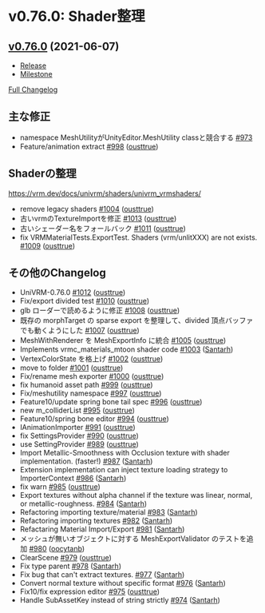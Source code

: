 # v0.76.0: Shader整理

## [v0.76.0](https://github.com/matonnet/UniVRM/tree/v0.76.0) (2021-06-07)

* [Release](https://github.com/matonnet/UniVRM/releases/tag/v0.76.0)
* [Milestone](https://github.com/matonnet/UniVRM/milestone/38?closed=1)

[Full Changelog](https://github.com/matonnet/UniVRM/compare/v0.75.0...v0.76.0)

## 主な修正

- namespace MeshUtilityがUnityEditor.MeshUtility classと競合する [\#973](https://github.com/matonnet/UniVRM/issues/973)
- Feature/animation extract [\#998](https://github.com/matonnet/UniVRM/pull/998) ([ousttrue](https://github.com/ousttrue))

## Shaderの整理
https://vrm.dev/docs/univrm/shaders/univrm_vrmshaders/

- remove legacy shaders [\#1004](https://github.com/matonnet/UniVRM/pull/1004) ([ousttrue](https://github.com/ousttrue))
- 古いvrmのTextureImportを修正 [\#1013](https://github.com/matonnet/UniVRM/pull/1013) ([ousttrue](https://github.com/ousttrue))
- 古いシェーダー名をフォールバック [\#1011](https://github.com/matonnet/UniVRM/pull/1011) ([ousttrue](https://github.com/ousttrue))
- fix VRMMaterialTests.ExportTest. Shaders \(vrm/unlitXXX\) are not exists. [\#1009](https://github.com/matonnet/UniVRM/pull/1009) ([ousttrue](https://github.com/ousttrue))

## その他のChangelog

- UniVRM-0.76.0 [\#1012](https://github.com/matonnet/UniVRM/pull/1012) ([ousttrue](https://github.com/ousttrue))
- Fix/export divided test [\#1010](https://github.com/matonnet/UniVRM/pull/1010) ([ousttrue](https://github.com/ousttrue))
- glb ローダーで読めるように修正 [\#1008](https://github.com/matonnet/UniVRM/pull/1008) ([ousttrue](https://github.com/ousttrue))
- 既存の morphTarget の sparse export を整理して、divided 頂点バッファでも動くようにした [\#1007](https://github.com/matonnet/UniVRM/pull/1007) ([ousttrue](https://github.com/ousttrue))
- MeshWithRenderer を MeshExportInfo に統合 [\#1005](https://github.com/matonnet/UniVRM/pull/1005) ([ousttrue](https://github.com/ousttrue))
- Implements vrmc\_materials\_mtoon shader code [\#1003](https://github.com/matonnet/UniVRM/pull/1003) ([Santarh](https://github.com/Santarh))
- VertexColorState を格上げ [\#1002](https://github.com/matonnet/UniVRM/pull/1002) ([ousttrue](https://github.com/ousttrue))
- move to folder [\#1001](https://github.com/matonnet/UniVRM/pull/1001) ([ousttrue](https://github.com/ousttrue))
- Fix/rename mesh exporter [\#1000](https://github.com/matonnet/UniVRM/pull/1000) ([ousttrue](https://github.com/ousttrue))
- fix humanoid asset path [\#999](https://github.com/matonnet/UniVRM/pull/999) ([ousttrue](https://github.com/ousttrue))
- Fix/meshutility namespace [\#997](https://github.com/matonnet/UniVRM/pull/997) ([ousttrue](https://github.com/ousttrue))
- Feature10/update spring bone tail spec [\#996](https://github.com/matonnet/UniVRM/pull/996) ([ousttrue](https://github.com/ousttrue))
- new m\_colliderList [\#995](https://github.com/matonnet/UniVRM/pull/995) ([ousttrue](https://github.com/ousttrue))
- Feature10/spring bone editor [\#994](https://github.com/matonnet/UniVRM/pull/994) ([ousttrue](https://github.com/ousttrue))
- IAnimationImporter [\#991](https://github.com/matonnet/UniVRM/pull/991) ([ousttrue](https://github.com/ousttrue))
- fix SettingsProvider [\#990](https://github.com/matonnet/UniVRM/pull/990) ([ousttrue](https://github.com/ousttrue))
- use SettingProvider [\#989](https://github.com/matonnet/UniVRM/pull/989) ([ousttrue](https://github.com/ousttrue))
- Import Metallic-Smoothness with Occlusion texture with shader implementation. \(faster!\) [\#987](https://github.com/matonnet/UniVRM/pull/987) ([Santarh](https://github.com/Santarh))
- Extension implementation can inject texture loading strategy to ImporterContext [\#986](https://github.com/matonnet/UniVRM/pull/986) ([Santarh](https://github.com/Santarh))
- fix warn [\#985](https://github.com/matonnet/UniVRM/pull/985) ([ousttrue](https://github.com/ousttrue))
- Export textures without alpha channel if the texture was linear, normal, or metallic-roughness. [\#984](https://github.com/matonnet/UniVRM/pull/984) ([Santarh](https://github.com/Santarh))
- Refactoring importing texture/material [\#983](https://github.com/matonnet/UniVRM/pull/983) ([Santarh](https://github.com/Santarh))
- Refactoring importing textures [\#982](https://github.com/matonnet/UniVRM/pull/982) ([Santarh](https://github.com/Santarh))
- Refactaring Material Import/Export  [\#981](https://github.com/matonnet/UniVRM/pull/981) ([Santarh](https://github.com/Santarh))
- メッシュが無いオブジェクトに対する MeshExportValidator のテストを追加 [\#980](https://github.com/matonnet/UniVRM/pull/980) ([oocytanb](https://github.com/oocytanb))
- ClearScene [\#979](https://github.com/matonnet/UniVRM/pull/979) ([ousttrue](https://github.com/ousttrue))
- Fix type parent [\#978](https://github.com/matonnet/UniVRM/pull/978) ([Santarh](https://github.com/Santarh))
- Fix bug that can't extract textures. [\#977](https://github.com/matonnet/UniVRM/pull/977) ([Santarh](https://github.com/Santarh))
- Convert normal texture without specific format [\#976](https://github.com/matonnet/UniVRM/pull/976) ([Santarh](https://github.com/Santarh))
- Fix10/fix expression editor [\#975](https://github.com/matonnet/UniVRM/pull/975) ([ousttrue](https://github.com/ousttrue))
- Handle SubAssetKey instead of string strictly [\#974](https://github.com/matonnet/UniVRM/pull/974) ([Santarh](https://github.com/Santarh))
